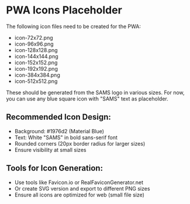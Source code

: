 # PWA Icons Placeholder

The following icon files need to be created for the PWA:

- icon-72x72.png
- icon-96x96.png
- icon-128x128.png
- icon-144x144.png
- icon-152x152.png
- icon-192x192.png
- icon-384x384.png
- icon-512x512.png

These should be generated from the SAMS logo in various sizes.
For now, you can use any blue square icon with "SAMS" text as placeholder.

## Recommended Icon Design:
- Background: #1976d2 (Material Blue)
- Text: White "SAMS" in bold sans-serif font
- Rounded corners (20px border radius for larger sizes)
- Ensure visibility at small sizes

## Tools for Icon Generation:
- Use tools like Favicon.io or RealFaviconGenerator.net
- Or create SVG version and export to different PNG sizes
- Ensure all icons are optimized for web (small file size)
